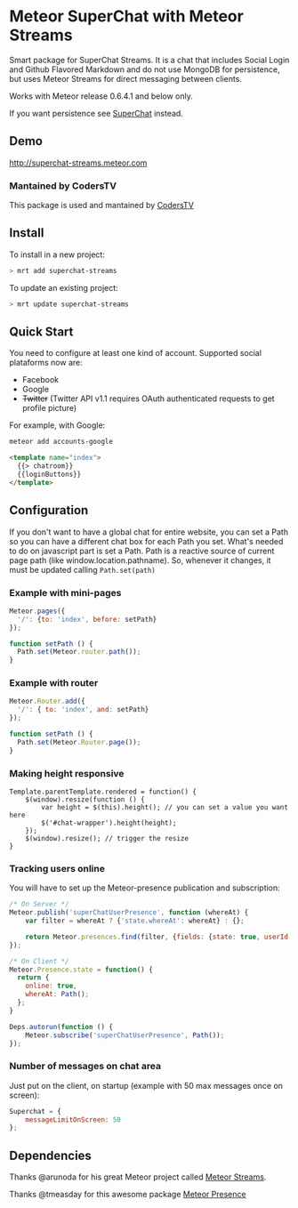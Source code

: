 Meteor SuperChat with Meteor Streams
================

Smart package for SuperChat Streams. It is a chat that includes Social Login and Github Flavored Markdown and do not use MongoDB for persistence, but uses Meteor Streams for direct messaging between clients.

Works with Meteor release 0.6.4.1 and below only.

If you want persistence see
[SuperChat](https://github.com/gabrielhpugliese/meteor_superchat) instead.

## Demo

http://superchat-streams.meteor.com

### Mantained by CodersTV

This package is used and mantained by [CodersTV](http://coderstv.com)

## Install

To install in a new project:
```bash
> mrt add superchat-streams
```

To update an existing project:
```bash
> mrt update superchat-streams
```

## Quick Start

You need to configure at least one kind of account. Supported social plataforms now are:
* Facebook
* Google
* ~~Twitter~~ (Twitter API v1.1 requires OAuth authenticated requests to
  get profile picture)

For example, with Google:

```bash
meteor add accounts-google
```

```html
<template name="index">
  {{> chatroom}}
  {{loginButtons}}
</template>
```

## Configuration

If you don't want to have a global chat for entire website, you can set a Path so you can have a different chat box for each Path you set.
What's needed to do on javascript part is set a Path. Path is a reactive source of current page path (like window.location.pathname).
So, whenever it changes, it must be updated calling ```Path.set(path)```



### Example with mini-pages
```javascript
Meteor.pages({
  '/': {to: 'index', before: setPath}
});

function setPath () {
  Path.set(Meteor.router.path());
}
```

### Example with router
```javascript
Meteor.Router.add({
  '/': { to: 'index', and: setPath}
});

function setPath () {
  Path.set(Meteor.Router.page());
}
```

### Making height responsive
```
Template.parentTemplate.rendered = function() {
	$(window).resize(function () {
		var height = $(this).height(); // you can set a value you want here
		$('#chat-wrapper').height(height);
	});
	$(window).resize(); // trigger the resize
}
```

### Tracking users online

You will have to set up the Meteor-presence publication and
subscription:

```javascript
/* On Server */
Meteor.publish('superChatUserPresence', function (whereAt) {
    var filter = whereAt ? {'state.whereAt': whereAt} : {}; 

    return Meteor.presences.find(filter, {fields: {state: true, userId: true}});
});

/* On Client */
Meteor.Presence.state = function() {
  return {
    online: true,
    whereAt: Path();
  };
}

Deps.autorun(function () {
    Meteor.subscribe('superChatUserPresence', Path());
});
```

### Number of messages on chat area

Just put on the client, on startup (example with 50 max messages once on
screen):

```javascript
Superchat = {
    messageLimitOnScreen: 50
};
```

## Dependencies

Thanks @arunoda for his great Meteor project called [Meteor
Streams](https://github.com/arunoda/meteor-streams).

Thanks @tmeasday for this awesome package [Meteor
Presence](https://github.com/tmeasday/meteor-presence)
